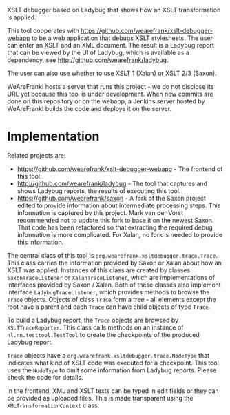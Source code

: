 XSLT debugger based on Ladybug that shows how an XSLT transformation is applied.

This tool cooperates with https://github.com/wearefrank/xslt-debugger-webapp to be a web application that debugs XSLT stylesheets. The user can enter an XSLT and an XML document. The result is a Ladybug report that can be viewed by the UI of Ladybug, which is available as a dependency, see http://github.com/wearefrank/ladybug.

The user can also use whether to use XSLT 1 (Xalan) or XSLT 2/3 (Saxon).

WeAreFrank! hosts a server that runs this project - we do not disclose its URL yet because this tool is under development. When new commits are done on this repository or on the webapp, a Jenkins server hosted by WeAreFrank! builds the code and deploys it on the server.

# Implementation

Related projects are:
* https://github.com/wearefrank/xslt-debugger-webapp - The frontend of this tool.
* http://github.com/wearefrank/ladybug - The tool that captures and shows Ladybug reports, the results of executing this tool.
* https://github.com/wearefrank/saxon - A fork of the Saxon project edited to provide information about intermediate processing steps. This information is captured by this project. Mark van der Vorst recommended not to update this fork to base it on the newest Saxon. That code has been refactored so that extracting the required debug information is more complicated. For Xalan, no fork is needed to provide this information.

The central class of this tool is `org.wearefrank.xsltdebugger.trace.Trace`. This class carries the information provided by Saxon or Xalan about how an XSLT was applied. Instances of this class are created by classes `SaxonTraceListener` or `XalanTraceListener`, which are implementations of interfaces provided by Saxon / Xalan. Both of these classes also implement interface `LadybugTraceListener`, which provides methods to browse the `Trace` objects. Objects of class `Trace` form a tree - all elements except the root have a parent and each `Trace` can have child objects of type `Trace`.

To build a Ladybug report, the `Trace` objects are browsed by `XSLTTraceReporter`. This class calls methods on an instance of `nl.nn.testtool.TestTool` to create the checkpoints of the produced Ladybug report.

`Trace` objects have a `org.wearefrank.xsltdebugger.trace.NodeType` that indicates what kind of XSLT code was executed for a checkpoint. This tool uses the `NodeType` to omit some information from Ladybug reports. Please check the code for details.

In the frontend, XML and XSLT texts can be typed in edit fields or they can be provided as uploaded files. This is made transparent using the `XMLTransformationContext` class.